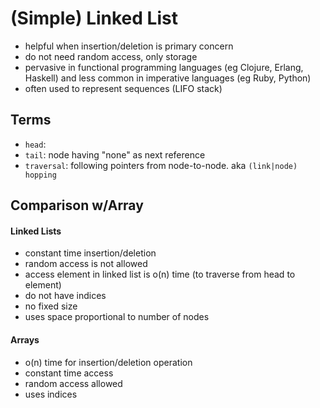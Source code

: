 # (Simple) Linked List

- helpful when insertion/deletion is primary concern
- do not need random access, only storage
- pervasive in functional programming languages (eg Clojure, Erlang, Haskell) and less common in imperative languages (eg Ruby, Python)
- often used to represent sequences (LIFO stack)

## Terms
- `head`:
- `tail`: node having "none" as next reference
- `traversal`: following pointers from node-to-node. aka `(link|node) hopping`

## Comparison w/Array

#### Linked Lists
- constant time insertion/deletion
- random access is not allowed
- access element in linked list is o(n) time (to traverse from head to element)
- do not have indices
- no fixed size
- uses space proportional to number of nodes

#### Arrays
- o(n) time for insertion/deletion operation
- constant time access
- random access allowed
- uses indices
